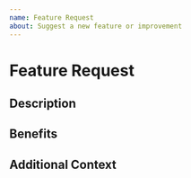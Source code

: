 ```yaml
---
name: Feature Request
about: Suggest a new feature or improvement
---
```


# Feature Request

## Description
<!-- Describe the feature you want -->

## Benefits
<!-- Why this feature would be useful -->

## Additional Context
<!-- Any extra info or examples -->
